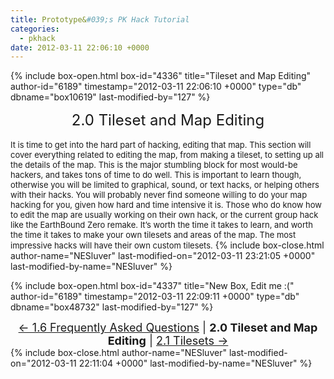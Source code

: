 ```yaml
---
title: Prototype&#039;s PK Hack Tutorial
categories:
  - pkhack
date: 2012-03-11 22:06:10 +0000
---
```

{% include box-open.html box-id="4336" title="Tileset and Map Editing" author-id="6189" timestamp="2012-03-11 22:06:10 +0000" type="db" dbname="box10619" last-modified-by="127" %}
<center><font size="5">2.0 Tileset and Map Editing</font></center><br /><font size="2">It is time to get into the hard part of hacking, editing that map. This section will cover everything related to
editing the map, from making a tileset, to setting up all the details of the map. This is the major stumbling block for most would-be hackers, and takes tons of time to do well. This is important to learn though, otherwise you will be limited to graphical, sound, or text hacks, or helping others with their hacks. You will probably never find someone willing to do your map hacking for you, given how hard and time intensive it is. Those who do know how to edit the map are usually working on their own hack, or the current group hack like the EarthBound Zero remake. It’s worth the time it takes to learn, and worth the time it takes to make your own tilesets and areas of the map. The most impressive hacks will have their own custom tilesets.</font>
{% include box-close.html author-name="NESluver" last-modified-on="2012-03-11 23:21:05 +0000" last-modified-by-name="NESluver" %}

{% include box-open.html box-id="4337" title="New Box, Edit me :(" author-id="6189" timestamp="2012-03-11 22:09:11 +0000" type="db" dbname="box48732" last-modified-by="127" %}
<center><font size="4"><a href="section1part6.php">&larr; 1.6 Frequently Asked Questions</a> | <b>2.0 Tileset and Map Editing</b> | <a href="section2part1.php">2.1 Tilesets &rarr;</a></font></center>
{% include box-close.html author-name="NESluver" last-modified-on="2012-03-11 22:11:04 +0000" last-modified-by-name="NESluver" %}
